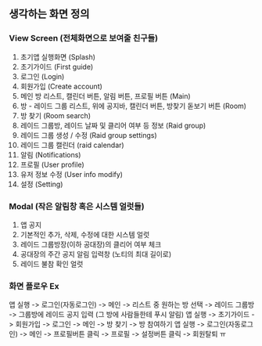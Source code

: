 ## 생각하는 화면 정의

### View Screen (전체화면으로 보여줄 친구들)

1. 초기앱 실행화면 (Splash)
2. 초기가이드 (First guide)
3. 로그인 (Login)
4. 회원가입 (Create account)
5. 메인 방 리스트, 캘린더 버튼, 알림 버튼, 프로필 버튼 (Main)
6. 방 - 레이드 그룹 리스트, 위에 공지바, 캘린더 버튼, 방찾기 돋보기 버튼 (Room)
7. 방 찾기 (Room search)
8. 레이드 그룹방, 레이드 날짜 및 클리어 여부 등 정보 (Raid group)
9. 레이드 그룹 생성 / 수정 (Raid group settings)
10. 레이드 그룹 캘린더 (raid calendar)
11. 알림 (Notifications)
12. 프로필 (User profile)
13. 유저 정보 수정 (User info modify)
14. 설정 (Setting)


### Modal (작은 알림창 혹은 시스템 얼럿들)

1. 앱 공지
2. 기본적인 추가, 삭제, 수정에 대한 시스템 얼럿
3. 레이드 그룹방장(이하 공대장)의 클리어 여부 체크
4. 공대장의 주간 공지 알림 입력창 (노티의 최대 길이로)
5. 레이드 불참 확인 얼럿


### 화면 플로우 Ex

앱 실행 -> 로그인(자동로그인) -> 메인 -> 리스트 중 원하는 방 선택 -> 레이드 그룹방 -> 그룹방에 레이드 공지 입력 (그 방에 사람들한테 푸시 알림)
앱 실행 -> 초기가이드 -> 회원가입 -> 로그인 -> 메인 -> 방 찾기 -> 방 참여하기
앱 실행 -> 로그인(자동로그인) -> 메인 -> 프로필버튼 클릭 -> 프로필 -> 설정버튼 클릭 -> 회원탈퇴 ㅠ
